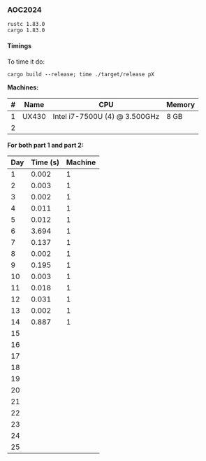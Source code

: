 ### AOC2024

```
rustc 1.83.0
cargo 1.83.0
```

#### Timings

To time it do:

```
cargo build --release; time ./target/release pX
```

**Machines:**

| # | Name  | CPU                           | Memory |
| - | ----- | ----------------------------- | ------ |
| 1 | UX430 | Intel i7-7500U (4) @ 3.500GHz | 8 GB   |
| 2 |

**For both part 1 and part 2:**

| Day | Time (s) | Machine |
| --- | -------- | ------- |
| 1   | 0.002    | 1       |
| 2   | 0.003    | 1       |
| 3   | 0.002    | 1       |
| 4   | 0.011    | 1       |
| 5   | 0.012    | 1       |
| 6   | 3.694    | 1       |
| 7   | 0.137    | 1       |
| 8   | 0.002    | 1       |
| 9   | 0.195    | 1       |
| 10  | 0.003    | 1       |
| 11  | 0.018    | 1       |
| 12  | 0.031    | 1       |
| 13  | 0.002    | 1       |
| 14  | 0.887    | 1       |
| 15  |          |         |
| 16  |          |         |
| 17  |          |         |
| 18  |          |         |
| 19  |          |         |
| 20  |          |         |
| 21  |          |         |
| 22  |          |         |
| 23  |          |         |
| 24  |          |         |
| 25  |          |         |
